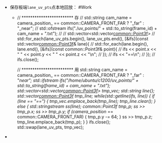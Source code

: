 - 保存板端`lane_uv_pts`点本地回放： #Work
	- // ************************ 存
	      // std::string cam_name = camera_position_ == common::CAMERA_FRONT_FAR ? "_far" : "_near";
	      // std::ofstream ifs("./uv_points/" + std::to_string(frame_id) + cam_name + ".txt");
	      // // std::vector<std::vector<common::Point3f>>
	      // std::for_each(lane_uv_pts.begin(), lane_uv_pts.end(), [&ifs](const std::vector<common::Point3f>& lane){
	      //   std::for_each(lane.begin(), lane.end(), [&ifs](const common::Point3f& point){
	      //     ifs << point.x << " " << point.y << " " << point.z << "\n";
	      //   });
	      //   ifs << "==\n";
	      // });
	      // ifs.close();
	  	
	  	// ************************ 用
	      std::string cam_name = camera_position_ == common::CAMERA_FRONT_FAR ? "_far" : "_near";
	      std::ifstream ifs("/home/ubuntu/c1200/uv_points/" + std::to_string(frame_id) + cam_name + ".txt");
	      std::vector<std::vector<common::Point3f>> tmp_vec;
	      std::string line{};
	      std::vector<common::Point3f> tmp_line;
	      while(std::getline(ifs, line)) {
	        if (line == "==") {
	          tmp_vec.emplace_back(tmp_line);
	          tmp_line.clear();
	        } else {
	          std::stringstream ss(line);
	          common::Point3f tmp_p;
	          ss >> tmp_p.x;
	          ss >> tmp_p.y;
	          if (camera_position_ == common::CAMERA_FRONT_FAR) {
	            tmp_p.y -= 64;
	          }
	          ss >> tmp_p.z;
	          tmp_line.emplace_back(tmp_p);
	        }
	      }
	      ifs.close();
	      std::swap(lane_uv_pts, tmp_vec);
-